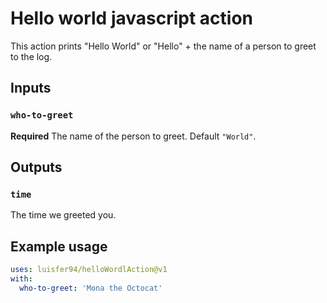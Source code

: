 # Hello world javascript action

This action prints "Hello World" or "Hello" + the name of a person to greet to the log.

## Inputs

### `who-to-greet`

**Required** The name of the person to greet. Default `"World"`.

## Outputs

### `time`

The time we greeted you.

## Example usage

```yaml
uses: luisfer94/helloWordlAction@v1
with:
  who-to-greet: 'Mona the Octocat'
```
